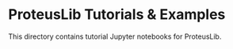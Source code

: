# ProteusLib Tutorials & Examples

This directory contains tutorial Jupyter notebooks
for ProteusLib.
